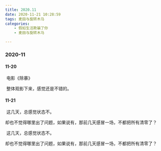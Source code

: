 ```yaml
---
title: 2020.11
date: 2020-11-21 10:28:59
tags: 麦田与旋转木马
categories: 
    - 假如生活欺骗了你
    - 麦田与旋转木马

---
```


### 2020-11

#### 11-20

​		电影《除暴》

​		整体观影下来，感觉还是不错的。

#### 11-21
​		这几天，总感觉状态不。

​		却也不觉得哪里出了问题，如果说有，那前几天感冒一场，不都把所有清零了？

​		这几天，总感觉状态不。

​		却也不觉得哪里出了问题，如果说有，那前几天感冒一场，不都把所有清零了？

​		